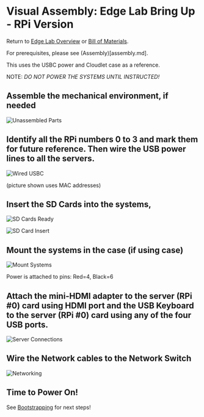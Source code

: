 Visual Assembly: Edge Lab Bring Up - RPi Version
==================

Return to [Edge Lab Overview](README.md) or [Bill of Materials](bill_of_materials.md).

For prerequisites, please see (Assembly)[assembly.md].

This uses the USBC power and Cloudlet case as a reference.

NOTE: *DO NOT POWER THE SYSTEMS UNTIL INSTRUCTED!*

Assemble the mechanical environment, if needed
----

![Unassembled Parts](images/000_unassembled.JPG)

Identify all the RPi numbers 0 to 3 and mark them for future reference.  Then wire the USB power lines to all the servers.
----

![Wired USBC](/images/001_usb_wired.JPG)

(picture shown uses MAC addresses)

Insert the SD Cards into the systems,
----

![SD Cards Ready](/images/002_sdcards_out.JPG)

![SD Card Insert](/images/003_sdcard_in.JPG)

Mount the systems in the case (if using case) 
----

![Mount Systems](/images/004_mounted.JPG)

Power is attached to pins: Red=4, Black=6

Attach the mini-HDMI adapter to the server (RPi #0) card using HDMI port and the USB Keyboard to the server (RPi #0) card using any of the four USB ports.
 ----

![Server Connections](/images/005_server_connections.JPG)

 
Wire the Network cables to the Network Switch
----

![Networking](/images/006_networking.JPG)


Time to Power On!
----

See [Bootstrapping](bootstrapping.md) for next steps!
